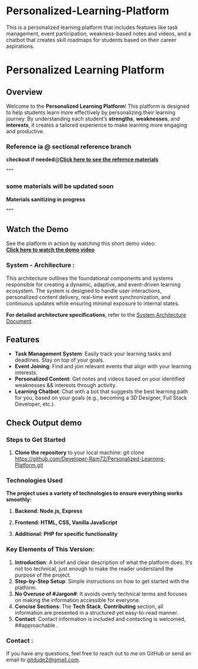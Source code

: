 # Personalized-Learning-Platform
This is a personalized learning platform that includes features like task management, event participation, weakness-based notes and videos, and a chatbot that creates skill roadmaps for students based on their career aspirations.
# Personalized Learning Platform

## Overview

Welcome to the **Personalized Learning Platform**! This platform is designed to help students learn more effectively by personalizing their learning journey. By understanding each student’s **strengths**, **weaknesses**, and **interests**, it creates a tailored experience to make learning more engaging and productive.

### Reference ia @ sectional reference branch 
**checkout if needed**@[**Click here to see the refernce materials**](https://github.com/Developer-Ram72/Personalized-Learning-Platform/blob/sectional-reference/script0.js) 

"""
### some materials will be updated soon 
**Materials sanitizing in progress**

"""


## Watch the Demo

See the platform in action by watching this short demo video:  
[**Click here to watch the demo video**](https://github.com/Developer-Ram72/Personalized-Learning-Platform/blob/main/learn.mp4)


### System - Architecture :


This architecture outlines the foundational components and systems responsible for creating a dynamic, adaptive, and event-driven learning ecosystem. The system is designed to handle user interactions, personalized content delivery, real-time event synchronization, and continuous updates while ensuring minimal exposure to internal states.

**For detailed architecture specifications**, refer to the 
[System Architecture Document](https://github.com/Developer-Ram72/Personalized-Learning-Platform/blob/main/system_architecture.txt).

   
## Features

- **Task Management System**: Easily track your learning tasks and deadlines. Stay on top of your goals.
- **Event Joining**: Find and join relevant events that align with your learning interests.
- **Personalized Content**: Get notes and videos based on your identified weaknesses && interests through activity.
- **Learning Chatbot**: Chat with a bot that suggests the best learning path for you, based on your goals (e.g., becoming a 3D Designer, Full Stack Developer, etc.).

## Check Output demo

### Steps to Get Started

1. **Clone the repository** to your local machine:
   git clone https://github.com/Developer-Ram72/Personalized-Learning-Platform.git

### Technologies Used
**The project uses a variety of technologies to ensure everything works smoothly:**

1. **Backend: Node.js, Express**

2. **Frontend: HTML, CSS, Vanilla JavaScript**

3. **Additional: PHP for specific functionality**


### Key Elements of This Version:

1. **Introduction**: A brief and clear description of what the platform does. It’s not too technical, just enough to make the reader understand the purpose of the project.
2. **Step-by-Step Setup**: Simple instructions on how to get started with the platform.
3. **No Overuse of #Jargon#**: It avoids overly technical terms and focuses on making the information accessible for everyone. 
4. **Concise Sections**: The **Tech Stack**, **Contributing** section, all information are presented in a structured yet easy-to-read manner. 
5. **Contact**: Contact information is included and contacting is welcomed, ##approachable .


### Contact :
 If you have any questions, feel free to reach out to me on GitHub or send an email to gitdude2@gmail.com.
